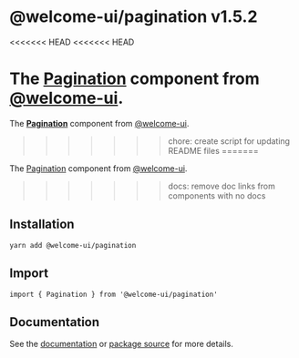 # @welcome-ui/pagination v1.5.2
<<<<<<< HEAD
<<<<<<< HEAD

The [Pagination](http://welcome-ui.com/components/pagination) component from [@welcome-ui](http://welcome-ui.com).
=======
  
The **[Pagination](http://welcome-ui.com/components/pagination)** component from [@welcome-ui](http://welcome-ui.com).
>>>>>>> chore: create script for updating README files
=======

The [Pagination](http://welcome-ui.com/components/pagination) component from [@welcome-ui](http://welcome-ui.com).
>>>>>>> docs: remove doc links from components with no docs

## Installation

    yarn add @welcome-ui/pagination

## Import

    import { Pagination } from '@welcome-ui/pagination'

## Documentation

See the [documentation](http://welcome-ui.com/components/pagination) or [package source](https://github.com/WTTJ/welcome-ui/tree/v1.5.2/packages/Pagination) for more details.
